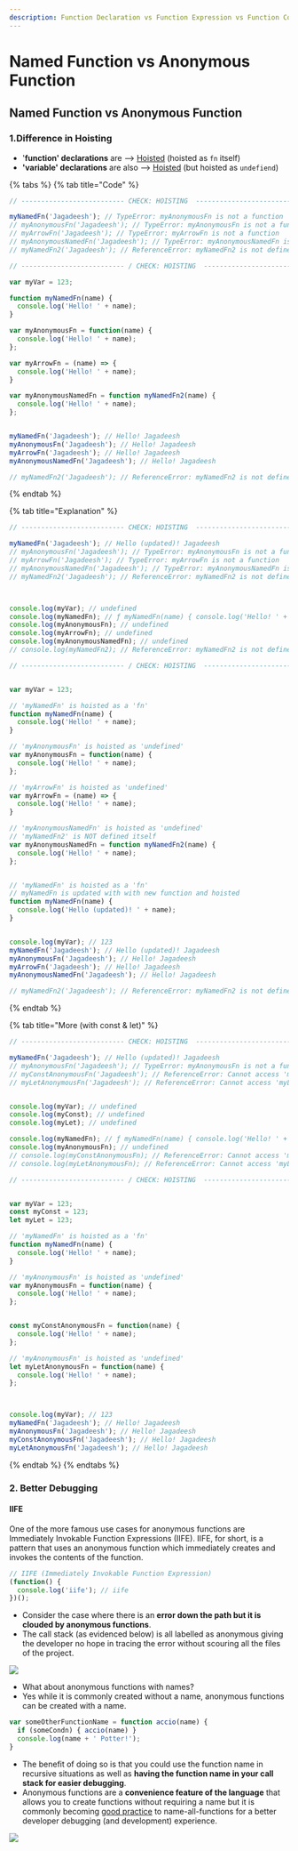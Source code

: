 ```yaml
---
description: Function Declaration vs Function Expression vs Function Constructor
---
```


# Named Function vs Anonymous Function

## Named Function vs Anonymous Function

### 1.Difference in Hoisting

* '**function' declarations** are --&gt; [Hoisted](https://developer.mozilla.org/en-US/docs/Glossary/Hoisting)  \(hoisted as `fn` itself\)
* **'variable' declarations** are also --&gt; [Hoisted](https://developer.mozilla.org/en-US/docs/Glossary/Hoisting)  \(but hoisted as `undefiend`\)

{% tabs %}
{% tab title="Code" %}
```javascript
// -------------------------- CHECK: HOISTING  --------------------------

myNamedFn('Jagadeesh'); // TypeError: myAnonymousFn is not a function
// myAnonymousFn('Jagadeesh'); // TypeError: myAnonymousFn is not a function
// myArrowFn('Jagadeesh'); // TypeError: myArrowFn is not a function
// myAnonymousNamedFn('Jagadeesh'); // TypeError: myAnonymousNamedFn is not a function
// myNamedFn2('Jagadeesh'); // ReferenceError: myNamedFn2 is not defined

// -------------------------- / CHECK: HOISTING  --------------------------

var myVar = 123;

function myNamedFn(name) {
  console.log('Hello! ' + name);
}

var myAnonymousFn = function(name) {
  console.log('Hello! ' + name);
};

var myArrowFn = (name) => {
  console.log('Hello! ' + name);
}

var myAnonymousNamedFn = function myNamedFn2(name) {
  console.log('Hello! ' + name);
};


myNamedFn('Jagadeesh'); // Hello! Jagadeesh
myAnonymousFn('Jagadeesh'); // Hello! Jagadeesh
myArrowFn('Jagadeesh'); // Hello! Jagadeesh
myAnonymousNamedFn('Jagadeesh'); // Hello! Jagadeesh

// myNamedFn2('Jagadeesh'); // ReferenceError: myNamedFn2 is not defined
```
{% endtab %}

{% tab title="Explanation" %}
```javascript
// -------------------------- CHECK: HOISTING  --------------------------

myNamedFn('Jagadeesh'); // Hello (updated)! Jagadeesh
// myAnonymousFn('Jagadeesh'); // TypeError: myAnonymousFn is not a function
// myArrowFn('Jagadeesh'); // TypeError: myArrowFn is not a function
// myAnonymousNamedFn('Jagadeesh'); // TypeError: myAnonymousNamedFn is not a function
// myNamedFn2('Jagadeesh'); // ReferenceError: myNamedFn2 is not defined



console.log(myVar); // undefined
console.log(myNamedFn); // ƒ myNamedFn(name) { console.log('Hello! ' + name) }
console.log(myAnonymousFn); // undefined
console.log(myArrowFn); // undefined
console.log(myAnonymousNamedFn); // undefined
// console.log(myNamedFn2); // ReferenceError: myNamedFn2 is not defined

// -------------------------- / CHECK: HOISTING  --------------------------


var myVar = 123;

// 'myNamedFn' is hoisted as a 'fn'
function myNamedFn(name) {
  console.log('Hello! ' + name);
}

// 'myAnonymousFn' is hoisted as 'undefined'
var myAnonymousFn = function(name) {
  console.log('Hello! ' + name);
};

// 'myArrowFn' is hoisted as 'undefined'
var myArrowFn = (name) => {
  console.log('Hello! ' + name);
}

// 'myAnonymousNamedFn' is hoisted as 'undefined'
// 'myNamedFn2' is NOT defined itself 
var myAnonymousNamedFn = function myNamedFn2(name) {
  console.log('Hello! ' + name);
};


// 'myNamedFn' is hoisted as a 'fn'
// myNamedFn is updated with with new function and hoisted
function myNamedFn(name) {
  console.log('Hello (updated)! ' + name);
}


console.log(myVar); // 123
myNamedFn('Jagadeesh'); // Hello (updated)! Jagadeesh
myAnonymousFn('Jagadeesh'); // Hello! Jagadeesh
myArrowFn('Jagadeesh'); // Hello! Jagadeesh
myAnonymousNamedFn('Jagadeesh'); // Hello! Jagadeesh

// myNamedFn2('Jagadeesh'); // ReferenceError: myNamedFn2 is not defined
```
{% endtab %}

{% tab title="More \(with const & let\)" %}
```javascript
// -------------------------- CHECK: HOISTING  --------------------------

myNamedFn('Jagadeesh'); // Hello (updated)! Jagadeesh
// myAnonymousFn('Jagadeesh'); // TypeError: myAnonymousFn is not a function
// myConstAnonymousFn('Jagadeesh'); // ReferenceError: Cannot access 'myConstAnonymousFn' before initialization
// myLetAnonymousFn('Jagadeesh'); // ReferenceError: Cannot access 'myLetAnonymousFn' before initialization


console.log(myVar); // undefined
console.log(myConst); // undefined
console.log(myLet); // undefined

console.log(myNamedFn); // ƒ myNamedFn(name) { console.log('Hello! ' + name) }
console.log(myAnonymousFn); // undefined
// console.log(myConstAnonymousFn); // ReferenceError: Cannot access 'myConstAnonymousFn' before initialization
// console.log(myLetAnonymousFn); // ReferenceError: Cannot access 'myLetAnonymousFn' before initialization

// -------------------------- / CHECK: HOISTING  --------------------------


var myVar = 123;
const myConst = 123;
let myLet = 123;

// 'myNamedFn' is hoisted as a 'fn'
function myNamedFn(name) {
  console.log('Hello! ' + name);
}

// 'myAnonymousFn' is hoisted as 'undefined'
var myAnonymousFn = function(name) {
  console.log('Hello! ' + name);
};


const myConstAnonymousFn = function(name) {
  console.log('Hello! ' + name);
};

// 'myAnonymousFn' is hoisted as 'undefined'
let myLetAnonymousFn = function(name) {
  console.log('Hello! ' + name);
};



console.log(myVar); // 123
myNamedFn('Jagadeesh'); // Hello! Jagadeesh
myAnonymousFn('Jagadeesh'); // Hello! Jagadeesh
myConstAnonymousFn('Jagadeesh'); // Hello! Jagadeesh
myLetAnonymousFn('Jagadeesh'); // Hello! Jagadeesh

```
{% endtab %}
{% endtabs %}

### 2. Better Debugging

#### IIFE

One of the more famous use cases for anonymous functions are Immediately Invokable Function Expressions \(IIFE\). IIFE, for short, is a pattern that uses an anonymous function which immediately creates and invokes the contents of the function.

```javascript
// IIFE (Immediately Invokable Function Expression)
(function() {
  console.log('iife'); // iife
})();
```

* Consider the case where there is an **error down the path but it is clouded by anonymous functions**. 
* The call stack \(as evidenced below\) is all labelled as anonymous giving the developer no hope in tracing the error without scouring all the files of the project.

![](https://media.licdn.com/dms/image/C4E12AQELf_WmgcYJKA/article-inline_image-shrink_1500_2232/0?e=1574899200&v=beta&t=OHcEPGzyJ9BP7k6YHBtKB7tyxwWFstya5-f0m2PXT3I)

* What about anonymous functions with names? 
* Yes while it is commonly created without a name, anonymous functions can be created with a name.

```javascript
var someOtherFunctionName = function accio(name) {
  if (someCondn) { accio(name) }
  console.log(name + ' Potter!');
}
```

* The benefit of doing so is that you could use the function name in recursive situations as well as **having the function name in your call stack for easier debugging**. 
* Anonymous functions are a **convenience feature of the language** that allows you to create functions without requiring a name but it is commonly becoming [good practice](http://jscs.info/rule/disallowAnonymousFunctions) to name-all-functions for a better developer debugging \(and development\) experience.

![](https://media.licdn.com/dms/image/C4E12AQGTL397NQPIAA/article-inline_image-shrink_1000_1488/0?e=1574899200&v=beta&t=JxUNEMSPDuOj-MqHIcYPC4lWWuAYxpodVBCk-mUjFDI)



